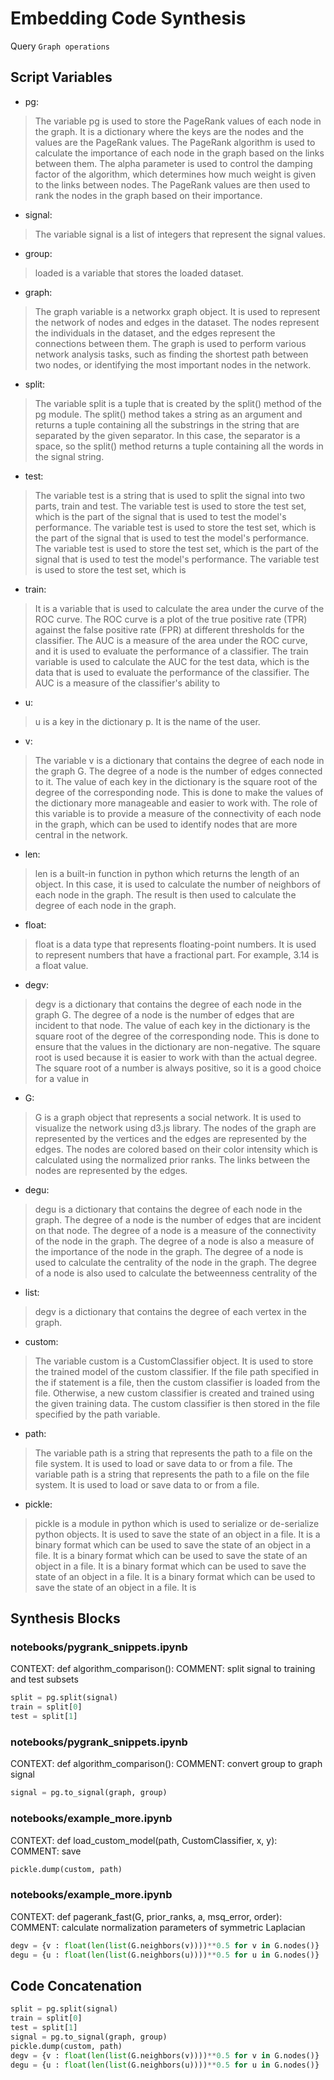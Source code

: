 # Embedding Code Synthesis
Query `Graph operations`
## Script Variables
- pg:<br>
>The variable pg is used to store the PageRank values of each node in the graph. It is a dictionary where the keys are the nodes and the values are the PageRank values. The PageRank algorithm is used to calculate the importance of each node in the graph based on the links between them. The alpha parameter is used to control the damping factor of the algorithm, which determines how much weight is given to the links between nodes. The PageRank values are then used to rank the nodes in the graph based on their importance.
- signal:<br>
>The variable signal is a list of integers that represent the signal values.
- group:<br>
>loaded is a variable that stores the loaded dataset.
- graph:<br>
>The graph variable is a networkx graph object. It is used to represent the network of nodes and edges in the dataset. The nodes represent the individuals in the dataset, and the edges represent the connections between them. The graph is used to perform various network analysis tasks, such as finding the shortest path between two nodes, or identifying the most important nodes in the network.
- split:<br>
>The variable split is a tuple that is created by the split() method of the pg module. The split() method takes a string as an argument and returns a tuple containing all the substrings in the string that are separated by the given separator. In this case, the separator is a space, so the split() method returns a tuple containing all the words in the signal string.
- test:<br>
>The variable test is a string that is used to split the signal into two parts, train and test. The variable test is used to store the test set, which is the part of the signal that is used to test the model's performance. The variable test is used to store the test set, which is the part of the signal that is used to test the model's performance. The variable test is used to store the test set, which is the part of the signal that is used to test the model's performance. The variable test is used to store the test set, which is
- train:<br>
>It is a variable that is used to calculate the area under the curve of the ROC curve. The ROC curve is a plot of the true positive rate (TPR) against the false positive rate (FPR) at different thresholds for the classifier. The AUC is a measure of the area under the ROC curve, and it is used to evaluate the performance of a classifier. The train variable is used to calculate the AUC for the test data, which is the data that is used to evaluate the performance of the classifier. The AUC is a measure of the classifier's ability to
- u:<br>
>u is a key in the dictionary p. It is the name of the user.
- v:<br>
>The variable v is a dictionary that contains the degree of each node in the graph G. The degree of a node is the number of edges connected to it. The value of each key in the dictionary is the square root of the degree of the corresponding node. This is done to make the values of the dictionary more manageable and easier to work with. The role of this variable is to provide a measure of the connectivity of each node in the graph, which can be used to identify nodes that are more central in the network.
- len:<br>
>len is a built-in function in python which returns the length of an object. In this case, it is used to calculate the number of neighbors of each node in the graph. The result is then used to calculate the degree of each node in the graph.
- float:<br>
>float is a data type that represents floating-point numbers. It is used to represent numbers that have a fractional part. For example, 3.14 is a float value.
- degv:<br>
>degv is a dictionary that contains the degree of each node in the graph G. The degree of a node is the number of edges that are incident to that node. The value of each key in the dictionary is the square root of the degree of the corresponding node. This is done to ensure that the values in the dictionary are non-negative. The square root is used because it is easier to work with than the actual degree. The square root of a number is always positive, so it is a good choice for a value in
- G:<br>
>G is a graph object that represents a social network. It is used to visualize the network using d3.js library. The nodes of the graph are represented by the vertices and the edges are represented by the edges. The nodes are colored based on their color intensity which is calculated using the normalized prior ranks. The links between the nodes are represented by the edges.
- degu:<br>
>degu is a dictionary that contains the degree of each node in the graph. The degree of a node is the number of edges that are incident on that node. The degree of a node is a measure of the connectivity of the node in the graph. The degree of a node is also a measure of the importance of the node in the graph. The degree of a node is used to calculate the centrality of the node in the graph. The degree of a node is also used to calculate the betweenness centrality of the
- list:<br>
>degv is a dictionary that contains the degree of each vertex in the graph.
- custom:<br>
>The variable custom is a CustomClassifier object. It is used to store the trained model of the custom classifier. If the file path specified in the if statement is a file, then the custom classifier is loaded from the file. Otherwise, a new custom classifier is created and trained using the given training data. The custom classifier is then stored in the file specified by the path variable.
- path:<br>
>The variable path is a string that represents the path to a file on the file system. It is used to load or save data to or from a file. The variable path is a string that represents the path to a file on the file system. It is used to load or save data to or from a file.
- pickle:<br>
>pickle is a module in python which is used to serialize or de-serialize python objects. It is used to save the state of an object in a file. It is a binary format which can be used to save the state of an object in a file. It is a binary format which can be used to save the state of an object in a file. It is a binary format which can be used to save the state of an object in a file. It is a binary format which can be used to save the state of an object in a file. It is
## Synthesis Blocks
### notebooks/pygrank_snippets.ipynb
CONTEXT: def algorithm_comparison(): COMMENT: split signal to training and test subsets
```python
split = pg.split(signal)
train = split[0]
test = split[1]
```

### notebooks/pygrank_snippets.ipynb
CONTEXT: def algorithm_comparison(): COMMENT: convert group to graph signal
```python
signal = pg.to_signal(graph, group)
```

### notebooks/example_more.ipynb
CONTEXT: def load_custom_model(path, CustomClassifier, x, y): COMMENT: save
```python
pickle.dump(custom, path)
```

### notebooks/example_more.ipynb
CONTEXT: def pagerank_fast(G, prior_ranks, a, msq_error, order): COMMENT: calculate normalization parameters of symmetric Laplacian
```python
degv = {v : float(len(list(G.neighbors(v))))**0.5 for v in G.nodes()}
degu = {u : float(len(list(G.neighbors(u))))**0.5 for u in G.nodes()}
```

## Code Concatenation
```python
split = pg.split(signal)
train = split[0]
test = split[1]
signal = pg.to_signal(graph, group)
pickle.dump(custom, path)
degv = {v : float(len(list(G.neighbors(v))))**0.5 for v in G.nodes()}
degu = {u : float(len(list(G.neighbors(u))))**0.5 for u in G.nodes()}
```
